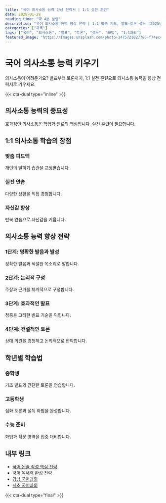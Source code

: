 ```yaml
---
title: "국어 의사소통 능력 향상 전략서 | 1:1 실전 훈련"
date: 2025-01-28
reading_time: "약 4분 분량"
description: "국어 의사소통 완벽 향상 전략 | 1:1 맞춤 지도, 발표·토론·설득 [2025년]"
categories: ["과목"]
tags: ["국어", "의사소통", "발표", "토론", "설득", "화법", "1:1과외"]
featured_image: "https://images.unsplash.com/photo-1475721027785-f74eccf877e2?w=1200&h=630&fit=crop"
---
```


# 국어 의사소통 능력 키우기

의사소통이 어려운가요? 발표부터 토론까지, 1:1 실전 훈련으로 의사소통 능력을 향상 전략서로 키우세요.

{{< cta-dual type="inline" >}}

## 의사소통 능력의 중요성

효과적인 의사소통은 학업과 진로의 핵심입니다. 실전 훈련이 필요합니다.

## 1:1 의사소통 학습의 장점

### 맞춤 피드백
개인의 말하기 습관을 교정받습니다.

### 실전 연습
다양한 상황을 직접 경험합니다.

### 자신감 향상
반복 연습으로 자신감을 키웁니다.

## 의사소통 능력 향상 전략

### 1단계: 명확한 발음과 발성
정확한 발음과 적절한 목소리로 말합니다.

### 2단계: 논리적 구성
주장과 근거를 체계적으로 구성합니다.

### 3단계: 효과적인 발표
청중을 고려한 발표 기술을 익힙니다.

### 4단계: 건설적인 토론
상대 의견을 경청하고 논리적으로 반박합니다.

## 학년별 학습법

### 중학생
기초 발표와 간단한 토론을 연습합니다.

### 고등학생
심화 토론과 설득 화법을 완성합니다.

### 수능 준비
화법과 작문 영역을 집중 대비합니다.

## 내부 링크
- [국어 논술 작성 핵심 전략](../../subjects/korean/korean-essay-writing/)
- [국어 독해력 완성 전략](../../subjects/korean/korean-reading-comprehension/)
- [강남 국어과외](../../local/gangnam-korean/)
- [서초 국어과외](../../local/seocho-korean/)

{{< cta-dual type="final" >}}
